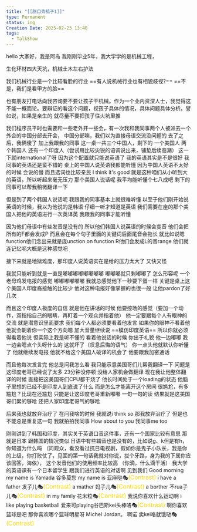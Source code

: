 ```yaml
---
title: "[[脱口秀稿子1]]"
type: Permanent
status: ing
Creation Date: 2025-02-23 13:48
tags:
  - TalkShow
---
```

hello 大家好，我是阿岛
我刚刚毕业5年，我大学学的是机械工程，

生化环材四大天坑，机械土木左右护法

我们机械行业是一个比较看脸的行业
==有人说机械行业也有相貌歧视?==
==不是，我们是看甲方的脸==

也有朋友打电话向我咨询要不要让孩子干机械。作为一个业内资深人士，我觉得这不能一概而论。要辩证的看这个问题，视孩子具体的情况，具体问题具体分析。譬如说，如果是亲生的
就尽量不要把孩子往火坑里推

我们程序员平时也需要和一些老外开一些会，有一次我和我同事两个人被派去一个外企的中国分部去开会，
中国分部嘛，我们以为直接母语交流没问题的
去了之后，我俩傻了
加上我跟我的同事
这一桌一共三个中国人，剩下的
一个美国人
两个韩国人
还有一个印度人（尝试用比较尖锐的语调说出来，铺垫后续高潮）
这一下就international了呀
因为这个配置就只能说英语了
我的英语其实是不是很好
我同事的英语还是蛮不错的
桌上的中国人说英语我都能听懂
因为中国人英语不太好的时候
会说的慢
而且选词也比较亲民
I think it's good
就是这种咱们从小听到大的英语，所以听起来毫无压力
那个美国人说话呢
我平均能听懂个七八成吧
剩下的同事可以帮我稍微翻译一下

但是到了两个韩国人说话呢
我跟我的同事基本上就很难听懂
以至于他们刚开始说英语的时候，我以为他说的是韩语
仔细一听才知道是英语
我们需要在座的那个美国人把他的英语进行一次英译英
我跟我的同事才能听懂

因为他们母语中有些发音是没有的
所以他们韩国人说英语的时候会变音
他们会把所有的F都会发成P
而且会在每个句子里面的关键词后面尾音会拖长
就比如说嗯function他们念出来就是庞unction on function
R他们会发成L的音range
他们就连记忆呃大概是这种感觉吧

接下来就是地狱难度，那印度人说英语实在是给的压力太大了
又快又怪

我就只能听到就是一直是嘟嘟嘟嘟嘟嘟嘟嘟
嘟嘟嘟就只剩嘟嘟了
怎么形容呢
一个老母鸡发电报的感觉
嘟嘟嘟嘟嘟嘟
我就总感觉他下一秒要下蛋一样
关键是桌上这个美国人印度裔接触的比较少
他对这种电报好像掌握的也很一般
让他pardon了好几次

而且这个印度人极度的自信
就是他在讲话的时候
他要控场的感觉（要加一个动作，双指指自己的眼睛，再盯着一个观众并指着他）
他一定要跟每个人有眼神的交流
就是潜意识里面要求
我们每个人都必须要看着他发言
如果你的眼神不看着他
他就会朝着你一个这个方向嗯
加大音量继续说
==模仿印度英语==
所以你就必须得看着他说
但实际上我是听不懂的
看着他说话的时候
你出于礼貌
他一边嘟嘟
我一边会嗯点个头呀什么的
这就坏了（叹息后悔的语气）
你一点头他就默认你听懂了
他就继续发电报
他就不给这个美国人破译的机会了
他要跟我加密通话

而且他每次发言完
他总是问我怎么看
我只能示意美国哥们儿帮我翻译一下
问题是这印度老哥已经说了太多
23分钟没停顿
没给人家机会做翻译
现在我让他整体翻译的时候
直接把这美国哥们CPU都干烧了
他长时间处于一个loading的状态
他脑子里想的已经不是印度人到底说了什么
而是怎么才能离开这个房间
很尴尬，有多尴尬？比现在还尴尬
只能是让这印度老哥重新嘟嘟
一句一句的读
结果就是这美国哥们累的够呛
还把人家印度老哥气的够呛

后来我也就放弃治疗了
在问我啥的时候
我就说i think so
那我放弃治疗了
但是也不能总是重复这一句
我就拍拍我同事
How about to you
我同事me too

刚刚讲到了韩国和印度，其实关于英语口音这件事，还有一个国家比较有意思
那就是日本
跟韩国的情况类似
日语中有些辅音也是没有的，比如说g、k但是有h，你知道为什么吗
（问观众，看没看过抗日电视剧，假如你是鬼子小队长，我是你的上级，你打败仗了，见面的第一句话我就对你说，拔个牙路，身为我的下属你应该回答，海依），
这个发音他们的使用频率比较高
（你滴，什么滴干活）
我大学的英语课有一个日本留学生
跟我们进行英语的对话啊
见到我们
Good morning my name is Yamada 谷多莫您 my name is 亚麻哒🎭<font color=#FFD700 size=3>(Contrast)</font>
i have a father 发子儿🎭<font color=#FFD700 size=3>(Contrast)</font>
a mather 妈子儿🎭<font color=#FFD700 size=3>(Contrast)</font>
a borther 不rua子儿🎭<font color=#FFD700 size=3>(Contrast)</font>
in my family 花米粒🎭<font color=#FFD700 size=3>(Contrast)</font>
我说你喜欢什么运动啊
i like playing basketball    爱来可playing谷巴斯kei头棒咯🎭<font color=#FFD700 size=3>(Contrast)</font>
啊你喜欢篮球是吧
那你喜欢哪个篮球明星呀
Michel Jordan。    啊诺 卖kei咯就饿哒🎭<font color=#FFD700 size=3>(Contrast)</font>

